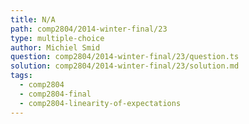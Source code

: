 ```yaml
---
title: N/A
path: comp2804/2014-winter-final/23
type: multiple-choice
author: Michiel Smid
question: comp2804/2014-winter-final/23/question.ts
solution: comp2804/2014-winter-final/23/solution.md
tags:
  - comp2804
  - comp2804-final
  - comp2804-linearity-of-expectations
---
```

